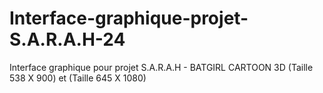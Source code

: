 # Interface-graphique-projet-S.A.R.A.H-24
Interface graphique pour projet S.A.R.A.H - BATGIRL CARTOON 3D (Taille 538 X 900) et (Taille 645 X 1080)
